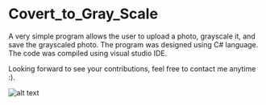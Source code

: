 # Covert_to_Gray_Scale

A very simple program allows the user to upload a photo, grayscale it, and save the grayscaled photo.
The program was designed using C# language. The code was compiled using visual studio IDE. 

Looking forward to see your contributions, feel free to contact me anytime :).

![alt text](https://image.ibb.co/dobPza/1.png)
